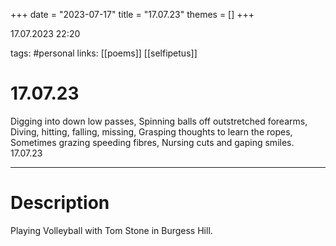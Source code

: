 +++
date = "2023-07-17"
title = "17.07.23"
themes = []
+++

17.07.2023 22:20

tags: #personal
links: [[poems]] [[selfipetus]]

# 17.07.23

Digging into down low passes,
Spinning balls off outstretched forearms,
Diving, hitting, falling, missing,
Grasping thoughts to learn the ropes, 
Sometimes grazing speeding fibres,
Nursing cuts and gaping smiles.
17.07.23

---

# Description

Playing Volleyball with Tom Stone in Burgess Hill.